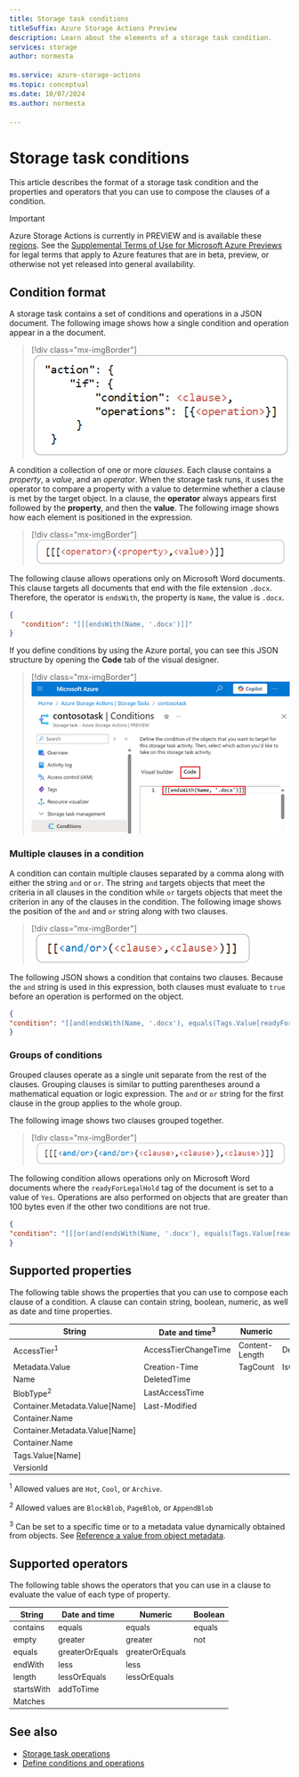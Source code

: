 ```yaml
---
title: Storage task conditions
titleSuffix: Azure Storage Actions Preview
description: Learn about the elements of a storage task condition.
services: storage
author: normesta

ms.service: azure-storage-actions
ms.topic: conceptual
ms.date: 10/07/2024
ms.author: normesta

---
```


# Storage task conditions

This article describes the format of a storage task condition and the properties and operators that you can use to compose the clauses of a condition. 

> [!IMPORTANT]
> Azure Storage Actions is currently in PREVIEW and is available these [regions](../overview.md#supported-regions).
> See the [Supplemental Terms of Use for Microsoft Azure Previews](https://azure.microsoft.com/support/legal/preview-supplemental-terms/) for legal terms that apply to Azure features that are in beta, preview, or otherwise not yet released into general availability.

## Condition format

A storage task contains a set of conditions and operations in a JSON document. The following image shows how a single condition and operation appear in a the document.  

> [!div class="mx-imgBorder"]
> ![Location of conditions and operations in a JSON snippet.](../media/storage-tasks/storage-task-operations/storage-task-operations-location-of-conditions-and-operations.png)

A condition a collection of one or more _clauses_. Each clause contains a _property_, a _value_, and an _operator_. When the storage task runs, it uses the operator to compare a property with a value to determine whether a clause is met by the target object. In a clause, the **operator** always appears first followed by the **property**, and then the **value**. The following image shows how each element is positioned in the expression.

> [!div class="mx-imgBorder"]
> ![Format of a simple condition with an operator, property, and value.](../media/storage-tasks/storage-task-conditions/storage-task-conditions-condition-format-basic.png)

The following clause allows operations only on Microsoft Word documents. This clause targets all documents that end with the file extension `.docx`. Therefore, the operator is `endsWith`, the property is `Name`, the value is `.docx`. 

```json
{
   "condition": "[[[endsWith(Name, '.docx')]]"
}
```
If you define conditions by using the Azure portal, you can see this JSON structure by opening the **Code** tab of the visual designer.

> [!div class="mx-imgBorder"]
> ![Screenshot of the condition JSON as it appears in the Code tab of the visual designer.](../media/storage-tasks/storage-task-conditions/storage-task-conditions-code-tab.png)

### Multiple clauses in a condition

A condition can contain multiple clauses separated by a comma along with either the string `and` or `or`. The string `and` targets objects that meet the criteria in all clauses in the condition while `or` targets objects that meet the criterion in any of the clauses in the condition. The following image shows the position of the `and` and `or` string along with two clauses.

> [!div class="mx-imgBorder"]
> ![Format of a condition that contains two clauses.](../media/storage-tasks/storage-task-conditions/storage-task-conditions-condition-format-multiple.png)

The following JSON shows a condition that contains two clauses. Because the `and` string is used in this expression, both clauses must evaluate to `true` before an operation is performed on the object. 

```json
{
"condition": "[[and(endsWith(Name, '.docx'), equals(Tags.Value[readyForLegalHold], 'Yes'))]]"
}
```

### Groups of conditions

Grouped clauses operate as a single unit separate from the rest of the clauses. Grouping clauses is similar to putting parentheses around a mathematical equation or logic expression. The `and` or `or` string for the first clause in the group applies to the whole group.

 The following image shows two clauses grouped together.

> [!div class="mx-imgBorder"]
> ![Format of a condition that contains two clauses grouped together.](../media/storage-tasks/storage-task-conditions/storage-task-conditions-condition-format-groups.png)

The following condition allows operations only on Microsoft Word documents where the `readyForLegalHold` tag of the document is set to a value of `Yes`. Operations are also performed on objects that are greater than 100 bytes even if the other two conditions are not true.

```json
{
"condition": "[[[or(and(endsWith(Name, '.docx'), equals(Tags.Value[readyForLegalHold], 'Yes')), greater(Content-Length, '100'))]]"
}
```

## Supported properties

The following table shows the properties that you can use to compose each clause of a condition. A clause can contain string, boolean, numeric, as well as date and time properties.

| String                         | Date and time<sup>3</sup> | Numeric        | Boolean          |
|--------------------------------|---------------------------|----------------|------------------|
| AccessTier<sup>1</sup>         | AccessTierChangeTime      | Content-Length | Deleted          |
| Metadata.Value                 | Creation-Time             | TagCount       | IsCurrentVersion |
| Name                           | DeletedTime               |                |                  |
| BlobType<sup>2</sup>           | LastAccessTime            |                |                  |
| Container.Metadata.Value[Name] | Last-Modified             |                |                  |
| Container.Name                 |                           |                |                  |
| Container.Metadata.Value[Name] |                           |                |                  |
| Container.Name                 |                           |                |                  |
| Tags.Value[Name]               |                           |                |                  |
| VersionId                      |                           |                |                  |

<sup>1</sup>    Allowed values are `Hot`, `Cool`, or `Archive`.

<sup>2</sup>    Allowed values are `BlockBlob`, `PageBlob`, or `AppendBlob`

<sup>3</sup>    Can be set to a specific time or to a metadata value dynamically obtained from objects. See [Reference a value from object metadata](storage-task-conditions-operations-edit.md#reference-a-value-from-object-metadata).

## Supported operators

The following table shows the operators that you can use in a clause to evaluate the value of each type of property.

| String | Date and time | Numeric | Boolean |
|---|---|---|---|
| contains | equals |equals | equals |
| empty | greater | greater | not |
| equals | greaterOrEquals |greaterOrEquals ||
| endWith | less | less ||
| length | lessOrEquals | lessOrEquals ||
| startsWith | addToTime | ||
| Matches |  | ||

## See also

- [Storage task operations](storage-task-operations.md)
- [Define conditions and operations](storage-task-conditions-operations-edit.md)
